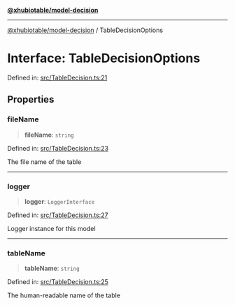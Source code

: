 [**@xhubiotable/model-decision**](../README.md)

***

[@xhubiotable/model-decision](../globals.md) / TableDecisionOptions

# Interface: TableDecisionOptions

Defined in: [src/TableDecision.ts:21](https://github.com/xhubioTable/model-decision/blob/bb86cb17a9e3e1e8be81aea7d412ff6f096a060e/src/TableDecision.ts#L21)

## Properties

### fileName

> **fileName**: `string`

Defined in: [src/TableDecision.ts:23](https://github.com/xhubioTable/model-decision/blob/bb86cb17a9e3e1e8be81aea7d412ff6f096a060e/src/TableDecision.ts#L23)

The file name of the table

***

### logger

> **logger**: `LoggerInterface`

Defined in: [src/TableDecision.ts:27](https://github.com/xhubioTable/model-decision/blob/bb86cb17a9e3e1e8be81aea7d412ff6f096a060e/src/TableDecision.ts#L27)

Logger instance for this model

***

### tableName

> **tableName**: `string`

Defined in: [src/TableDecision.ts:25](https://github.com/xhubioTable/model-decision/blob/bb86cb17a9e3e1e8be81aea7d412ff6f096a060e/src/TableDecision.ts#L25)

The human-readable name of the table
